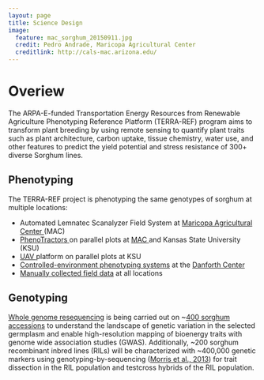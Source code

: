 ```yaml
---
layout: page
title: Science Design
image:
  feature: mac_sorghum_20150911.jpg
  credit: Pedro Andrade, Maricopa Agricultural Center
  creditlink: http://cals-mac.arizona.edu/
---
```


# Overiew

The ARPA-E-funded Transportation Energy Resources from Renewable Agriculture Phenotyping Reference Platform (TERRA-REF) program aims to transform plant breeding by using remote sensing to quantify plant traits such as plant architecture, carbon uptake, tissue chemistry, water use, and other features to predict the yield potential and stress resistance of 300+ diverse Sorghum lines.


## Phenotyping

The TERRA-REF project is phenotyping the same genotypes of sorghum at multiple locations:

* Automated Lemnatec Scanalyzer Field System at [Maricopa Agricultural Center ](https://terraref.gitbooks.io/terraref-documentation/content/user/experimental-design-mac.md)(MAC)
* [PhenoTractors ](https://terraref.gitbooks.io/terraref-documentation/content/user/protocols-tractor.md)on parallel plots at [MAC ](https://terraref.gitbooks.io/terraref-documentation/content/user/experimental-design-mac.md)and Kansas State University (KSU)
* [UAV ](https://terraref.gitbooks.io/terraref-documentation/content/user/protocols-UAV.md)platform on parallel plots at KSU
* [Controlled-environment phenotyping systems](https://terraref.gitbooks.io/terraref-documentation/content/user/controlled-environment-protocols.md) at the [Danforth Center](https://terraref.gitbooks.io/terraref-documentation/content/user/experimental-design-danforth.md)
* [Manually collected field data](https://terraref.gitbooks.io/terraref-documentation/content/user/protocols-manual.md) at all locations

## Genotyping

[Whole genome resequencing](https://terraref.gitbooks.io/terraref-documentation/content/user/experimental-design-genomics.md) is being carried out on ~[400 sorghum accessions](https://terraref.gitbooks.io/terraref-documentation/content/user/sorghum-lines-genomics.md) to understand the landscape of genetic variation in the selected germplasm and enable high-resolution mapping of bioenergy traits with genome wide association studies (GWAS). Additionally, ~200 sorghum recombinant inbred lines (RILs) will be characterized with ~400,000 genetic markers using genotyping-by-sequencing ([Morris et al., 2013](http://www.g3journal.org/content/early/2013/09/13/g3.113.008417)) for trait dissection in the RIL population and testcross hybrids of the RIL population.
